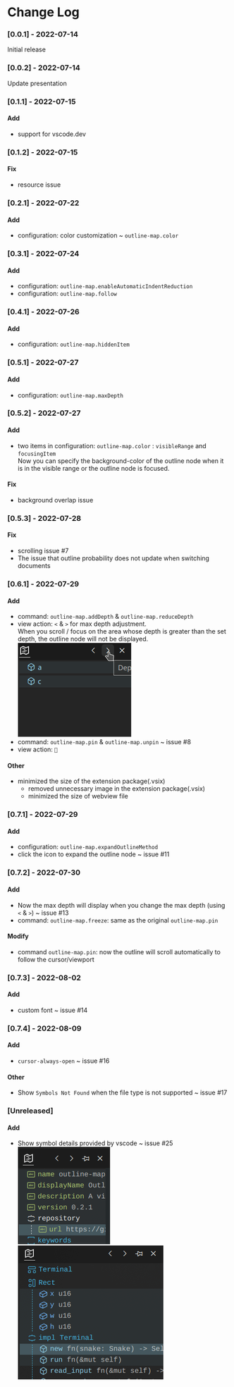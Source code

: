 # Change Log

<!-- All notable changes to the "outline-map" extension will be documented in this file.

Check [Keep a Changelog](http://keepachangelog.com/) for recommendations on how to structure this file.-->

### [0.0.1] - 2022-07-14
Initial release

### [0.0.2] - 2022-07-14
Update presentation

### [0.1.1] - 2022-07-15

#### Add

- support for vscode.dev

### [0.1.2] - 2022-07-15

#### Fix 
- resource issue

### [0.2.1] - 2022-07-22

#### Add
- configuration: color customization ~ `outline-map.color`

### [0.3.1] - 2022-07-24

#### Add
- configuration: `outline-map.enableAutomaticIndentReduction`
- configuration: `outline-map.follow`

### [0.4.1] - 2022-07-26

#### Add
- configuration: `outline-map.hiddenItem`

### [0.5.1] - 2022-07-27

#### Add
- configuration: `outline-map.maxDepth`

### [0.5.2] - 2022-07-27

#### Add
- two items in configuration: `outline-map.color` : `visibleRange` and `focusingItem` <br/> Now you can specify the background-color of the outline node when it is in the visible range or the outline node is focused.

#### Fix
- background overlap issue

### [0.5.3] - 2022-07-28

#### Fix
- scrolling issue #7
- The issue that outline probability does not update when switching documents

### [0.6.1] - 2022-07-29

#### Add
- command: `outline-map.addDepth` & `outline-map.reduceDepth`
- view action: `<` & `>` for max depth adjustment.<br/> When you scroll / focus on the area whose depth is greater than the set depth, the outline node will not be displayed.<br/>![change depth](./images/changeDepth.gif)
- command: `outline-map.pin` & `outline-map.unpin` ~ issue #8
- view action: `📌`

#### Other
- minimized the size of the extension package(.vsix)
  - removed unnecessary image in the extension package(.vsix)
  - minimized the size of webview file 

### [0.7.1] - 2022-07-29

#### Add
- configuration: `outline-map.expandOutlineMethod`
- click the icon to expand the outline node ~ issue #11

### [0.7.2] - 2022-07-30

#### Add
- Now the max depth will display when you change the max depth (using `<` & `>`) ~ issue #13
- command: `outline-map.freeze`: same as the original `outline-map.pin`

#### Modify
- command `outline-map.pin`: now the outline will scroll automatically to follow the cursor/viewport

### [0.7.3] - 2022-08-02

#### Add
- custom font ~ issue #14

### [0.7.4] - 2022-08-09

#### Add
- `cursor-always-open` ~ issue #16
  
#### Other
- Show `Symbols Not Found` when the file type is not supported ~ issue #17

### [Unreleased]

#### Add
- Show symbol details provided by vscode ~ issue #25
  ![details of json](images/details-1.png)
  ![details of rust](images/details-2.png)
